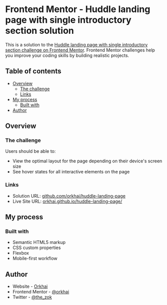 # Frontend Mentor - Huddle landing page with single introductory section solution

This is a solution to the [Huddle landing page with single introductory section challenge on Frontend Mentor](https://www.frontendmentor.io/challenges/huddle-landing-page-with-a-single-introductory-section-B_2Wvxgi0). Frontend Mentor challenges help you improve your coding skills by building realistic projects. 

## Table of contents

- [Overview](#overview)
  - [The challenge](#the-challenge)
  - [Links](#links)
- [My process](#my-process)
  - [Built with](#built-with)
- [Author](#author)

## Overview

### The challenge

Users should be able to:

- View the optimal layout for the page depending on their device's screen size
- See hover states for all interactive elements on the page

### Links

- Solution URL: [github.com/orkhai/huddle-landing-page](https://github.com/orkhai/huddle-landing-page)
- Live Site URL: [orkhai.github.io/huddle-landing-page/](//https://orkhai.github.io/huddle-landing-page/)

## My process

### Built with

- Semantic HTML5 markup
- CSS custom properties
- Flexbox
- Mobile-first workflow

## Author

- Website - [Orkhai](https://www.github.com/orkhai)
- Frontend Mentor - [@orkhai](https://www.frontendmentor.io/profile/orkhai)
- Twitter - [@the_zok](https://www.twitter.com/the_zok)
